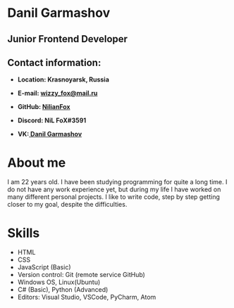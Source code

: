 # Danil Garmashov
## Junior Frontend Developer
## Contact information:
* **Location: Krasnoyarsk, Russia**

* **E-mail: wizzy_fox@mail.ru**

* **GitHub: [NilianFox](https://github.com/NilianFox)**

* **Discord: NiL FoX#3591**

* **VK:[ Danil Garmashov](https://vk.com/garmashov3108)**

# About me

I am 22 years old. I have been studying programming for quite a long time. I do not have any work experience yet, but during my life I have worked on many different personal projects. I like to write code, step by step getting closer to my goal, despite the difficulties.

# Skills

* HTML
* CSS
* JavaScript (Basic)
* Version control: Git (remote service GitHub)
* Windows OS, Linux(Ubuntu)
* C# (Basic), Python (Advanced) 
* Editors: Visual Studio, VSCode, PyCharm, Atom
